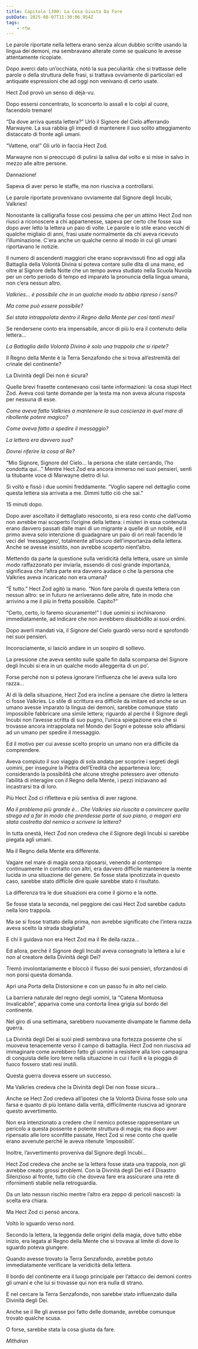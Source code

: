 ```yaml
---
title: Capitolo 1390: La Cosa Giusta Da Fare
pubDate: 2025-08-07T11:30:06.954Z
tags:
    - rtw
---
```



Le parole riportate nella lettera erano senza alcun dubbio scritte usando la lingua dei demoni, ma sembravano alterate come se qualcuno le avesse attentamente ricopiate.


Dopo averci dato un’occhiata, notò la sua peculiarità: che si trattasse delle parole o della struttura delle frasi, si trattava ovviamente di particolari ed antiquate espressioni che ad oggi non venivano di certo usate.


Hect Zod provò un senso di déjà-vu.


Dopo essersi concentrato, lo sconcerto lo assalì e lo colpì al cuore, facendolo tremare!


“Da dove arriva questa lettera?” Urlò il Signore del Cielo afferrando Marwayne. La sua rabbia gli impedì di mantenere il suo solito atteggiamento distaccato di fronte agli umani.


“Vattene, ora!” Gli urlò in faccia Hect Zod.


Marwayne non si preoccupò di pulirsi la saliva dal volto e si mise in salvo in mezzo alle altre persone.


Dannazione!


Sapeva di aver perso le staffe, ma non riusciva a controllarsi.


Le parole riportate provenivano ovviamente dal Signore degli Incubi, Valkries!


Nonostante la calligrafia fosse così pessima che per un attimo Hect Zod non riuscì a riconoscere a chi appartenesse, sapeva per certo che fosse sua dopo aver letto la lettera un paio di volte. Le parole e lo stile erano vecchi di qualche migliaio di anni, frasi usate normalmente da chi aveva ricevuto l’illuminazione. C'era anche un qualche cenno al modo in cui gli umani riportavano le notizie.


Il numero di ascendenti maggiori che erano sopravvissuti fino ad oggi alla Battaglia della Volontà Divina si poteva contare sulle dita di una mano, ed oltre al Signore della Notte che un tempo aveva studiato nella Scuola Nuvola per un certo periodo di tempo ed imparato la pronuncia della lingua umana, non c’era nessun altro.


<em>Valkries... è possibile che in un qualche modo tu abbia ripreso i sensi?</em>


<em>Ma come può essere possibile?</em>


<em>Sei stata intrappolata dentro il Regno della Mente per così tanti mesi!</em>


Se rendersene conto era impensabile, ancor di più lo era il contenuto della lettera...


<em>La Battaglia della Volontà Divina è solo una trappola che si ripete?</em>


Il Regno della Mente è la Terra Senzafondo che si trova all’estremità del crinale del continente?


La Divinità degli Dei non è sicura?


Quelle brevi frasette contenevano così tante informazioni: la cosa stupì Hect Zod. Aveva così tante domande per la testa ma non aveva alcuna risposta per nessuna di esse.


<em>Come aveva fatto Valkries a mantenere la sua coscienza in quel mare di ribollente potere magico?</em>


<em>Come aveva fatto a spedire il messaggio?</em>


<em>La lettera era davvero sua?</em>


<em>Dovrei riferire la cosa al Re?</em>


“Mio Signore, Signore del Cielo... la persona che state cercando, l’ho condotta qui...” Mentre Hect Zod era ancora immerso nei suoi pensieri, sentì la titubante voce di Marwayne dietro di lui.


Si voltò e fissò i due uomini freddamente. “Voglio sapere nel dettaglio come questa lettera sia arrivata a me. Dimmi tutto ciò che sai.”


15 minuti dopo.


Dopo aver ascoltato il dettagliato resoconto, si era reso conto che dall’uomo non avrebbe mai scoperto l’origine della lettera: i misteri in essa contenuta erano davvero passati dalle mani di un migrante a quelle di un nobile, ed il primo aveva solo intenzione di guadagnare un paio di ori reali facendo le veci del ‘messaggero’, totalmente all’oscuro dell’importanza della lettera. Anche se avesse insistito, non avrebbe scoperto nient’altro.


Mettendo da parte la questione sulla veridicità della lettera, usare un simile modo raffazzonato per inviarla, essendo di così grande importanza, significava che l’altra parte era davvero audace o che la persona che Valkries aveva incaricato non era umana?


“È tutto.” Hect Zod agitò la mano. “Non fare parola di questa lettera con nessun altro: se in futuro ne arriveranno delle altre, fate in modo che arrivino a me il più in fretta possibile. Capito?”


“Certo, certo, lo faremo sicuramente!” I due uomini si inchinarono immediatamente, ad indicare che non avrebbero disubbidito ai suoi ordini.


Dopo averli mandati via, il Signore del Cielo guardò verso nord e sprofondò nei suoi pensieri.


Inconsciamente, si lasciò andare in un sospiro di sollievo.


La pressione che aveva sentito sulle spalle fin dalla scomparsa del Signore degli Incubi si era in un qualche modo alleggerita di un po’.


Forse perché non si poteva ignorare l’influenza che lei aveva sulla loro razza...


Al di là della situazione, Hect Zod era incline a pensare che dietro la lettera ci fosse Valkries. Lo stile di scrittura era difficile da imitare ed anche se un umano avesse imparato la lingua dei demoni, sarebbe comunque stato impossibile fabbricare una simile lettera; riguardo al perché il Signore degli Incubi non l’avesse scritta di suo pugno, l’unica spiegazione era che si trovasse ancora intrappolata nel Mondo dei Sogni e potesse solo affidarsi ad un umano per spedire il messaggio.


Ed il motivo per cui avesse scelto proprio un umano non era difficile da comprendere.


Aveva compiuto il suo viaggio di sola andata per scoprire i segreti degli uomini, per inseguire la Pietra dell’Eredità che apparteneva loro; considerando la possibilità che alcune streghe potessero aver ottenuto l’abilità di interagire con il Regno della Mente, i pezzi iniziavano ad incastrarsi tra di loro.


Più Hect Zod ci rifletteva e più sentiva di aver ragione.


<em>Ma il problema più grande è... Che Valkries sia riuscita a convincere quella strega ed a far in modo che prendesse parte al suo piano, o magari era stata costretta dal nemico a scrivere la lettera?</em>


In tutta onestà, Hect Zod non credeva che il Signore degli Incubi si sarebbe piegata agli umani.


Ma il Regno della Mente era differente.


Vagare nel mare di magia senza riposarsi, venendo al contempo continuamente in contatto con altri, era davvero difficile mantenere la mente lucida in una situazione del genere. Se fosse stata ipnotizzata in questo caso, sarebbe stato difficile dire quale sarebbe stato il risultato.


La differenza tra le due situazioni era come il giorno e la notte.


Se fosse stata la seconda, nel peggiore dei casi Hect Zod sarebbe caduto nella loro trappola.


Ma se si fosse trattato della prima, non avrebbe significato che l’intera razza aveva scelto la strada sbagliata?


E chi li guidava non era Hect Zod ma il Re della razza...


Ed allora, perché il Signore degli Incubi aveva consegnato la lettera a lui e non al creatore della Divinità degli Dei?


Tremò involontariamente e bloccò il flusso dei suoi pensieri, sforzandosi di non porsi questa domanda.


Aprì una Porta della Distorsione e con un passo fu in alto nel cielo.


La barriera naturale del regno degli uomini, la “Catena Montuosa Invalicabile”, appariva come una contorta linea grigia sul bordo del continente.


Nel giro di una settimana, sarebbero nuovamente divampate le fiamme della guerra.


La Divinità degli Dei ai suoi piedi sembrava una fortezza possente che si muoveva tenacemente verso il campo di battaglia. Hect Zod non riusciva ad immaginare come avrebbero fatto gli uomini a resistere alla loro campagna di conquista delle loro terre nella situazione in cui i fucili e la pioggia di fuoco fossero stati resi inutili.


Questa guerra doveva essere un successo.


Ma Valkries credeva che la Divinità degli Dei non fosse sicura...


Anche se Hect Zod credeva all’ipotesi che la Volontà Divina fosse solo una farsa e quanto di più lontano dalla verità, difficilmente riusciva ad ignorare questo avvertimento.


Non era intenzionato a credere che il nemico potesse rappresentare un pericolo a questa possente e potente struttura di magia; ma dopo aver ripensato alle loro sconfitte passate, Hect Zod si rese conto che quelle erano avvenute perché le aveva ritenute ‘impossibili’.


Inoltre, l’avvertimento proveniva dal Signore degli Incubi...


Hect Zod credeva che anche se la lettera fosse stata una trappola, non gli avrebbe creato grossi problemi. Con la Divinità degli Dei ed il Disastro Silenzioso al fronte, tutto ciò che doveva fare era assicurare una rete di rifornimenti stabile nella retroguardia.


Da un lato nessun rischio mentre l’altro era zeppo di pericoli nascosti: la scelta era chiara.


Ma Hect Zod ci pensò ancora.


Voltò lo sguardo verso nord.


Secondo la lettera, la leggenda delle origini della magia, dove tutto ebbe inizio, era legata al Regno della Mente che si trovava al limite di dove lo sguardo poteva giungere.


Quando avesse trovato la Terra Senzafondo, avrebbe potuto immediatamente verificare la veridicità della lettera.


Il bordo del continente era il luogo principale per l’attacco dei demoni contro gli umani e che lui si trovasse qui non era nulla di strano.


E nel cercare la Terra Senzafondo, non sarebbe stato influenzato dalla Divinità degli Dei.


Anche se il Re gli avesse poi fatto delle domande, avrebbe comunque trovato qualche scusa.


O forse, sarebbe stata la cosa giusta da fare.






<em>Mithdran </em>
































                                


                                



